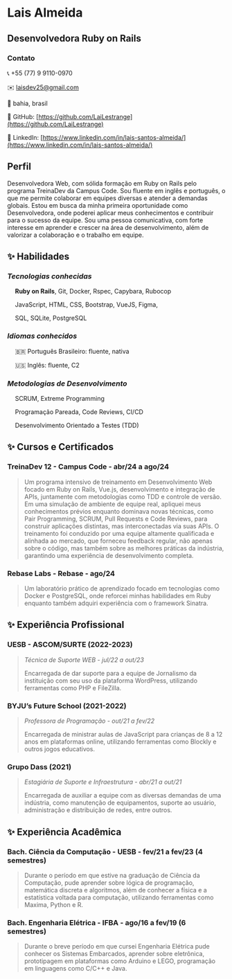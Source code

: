 # Lais Almeida

## Desenvolvedora Ruby on Rails

### Contato

📞 +55 (77) 9 9110-0970

✉️ laisdev25@gmail.com

📍 bahia, brasil

🔗 GitHub: [https://github.com/LaiLestrange](https://github.com/LaiLestrange)

🔗 LinkedIn: [https://www.linkedin.com/in/lais-santos-almeida/](https://www.linkedin.com/in/lais-santos-almeida/)

## Perfil

Desenvolvedora Web, com sólida formação em Ruby on Rails pelo programa TreinaDev da Campus Code. Sou fluente em inglês e português, o que me permite colaborar em equipes diversas e atender a demandas globais. Estou em busca da minha primeira oportunidade como Desenvolvedora, onde poderei aplicar meus conhecimentos e contribuir para o sucesso da equipe. Sou uma pessoa comunicativa, com forte interesse em aprender e crescer na área de desenvolvimento, além de valorizar a colaboração e o trabalho em equipe.

## ✨ Habilidades

### _Tecnologias conhecidas_

&emsp; **Ruby on Rails**, Git, Docker, Rspec, Capybara, Rubocop

&emsp; JavaScript, HTML, CSS, Bootstrap, VueJS, Figma,

&emsp; SQL, SQLite, PostgreSQL

### _Idiomas conhecidos_

&emsp; 🇧🇷 Português Brasileiro: fluente, nativa

&emsp; 🇺🇸 Inglês: fluente, C2

### _Metodologias de Desenvolvimento_

&emsp; SCRUM, Extreme Programming

&emsp; Programação Pareada, Code Reviews, CI/CD

&emsp; Desenvolvimento Orientado a Testes (TDD)

## ✨ Cursos e Certificados

### TreinaDev 12 - Campus Code - abr/24 a ago/24

> Um programa intensivo de treinamento em Desenvolvimento Web focado em Ruby on Rails, Vue.js, desenvolvimento e integração de APIs, juntamente com metodologias como TDD e controle de versão. Em uma simulação de ambiente de equipe real, apliquei meus conhecimentos prévios enquanto dominava novas técnicas, como Pair Programming, SCRUM, Pull Requests e Code Reviews, para construir aplicações distintas, mas interconectadas via suas APIs. O treinamento foi conduzido por uma equipe altamente qualificada e alinhada ao mercado, que forneceu feedback regular, não apenas sobre o código, mas também sobre as melhores práticas da indústria, garantindo uma experiência de desenvolvimento completa.

### Rebase Labs - Rebase - ago/24

> Um laboratório prático de aprendizado focado em tecnologias como Docker e PostgreSQL, onde reforcei minhas habilidades em Ruby enquanto também adquiri experiência com o framework Sinatra.


## ✨ Experiência Profissional

### UESB - ASCOM/SURTE (2022-2023)
>  _Técnica de Suporte WEB - jul/22 a out/23_
>
> Encarregada de dar suporte para a equipe de Jornalismo da instituição com seu uso da plataforma WordPress, utilizando ferramentas como PHP e FileZilla.

### BYJU’s Future School (2021-2022)
>  _Professora de Programação - out/21 a fev/22_
>
> Encarregada de ministrar aulas de JavaScript para crianças de 8 a 12 anos em plataformas online, utilizando ferramentas como Blockly e outros jogos educativos.

### Grupo Dass (2021)
>  _Estagiária de Suporte e Infraestrutura - abr/21 a out/21_
>
> Encarregada de auxiliar a equipe com as diversas demandas de uma indústria, como manutenção de equipamentos, suporte ao usuário, administração e distribuição de redes, entre outros.

## ✨ Experiência Acadêmica

### Bach. Ciência da Computação  - UESB - fev/21 a fev/23 (4 semestres)

> Durante o período em que estive na graduação de Ciência da Computação, pude aprender sobre lógica de programação, matemática discreta e algoritmos, além de conhecer a física e a estatística voltada para computação, utilizando ferramentas como Maxima, Python e R.

### Bach. Engenharia Elétrica  - IFBA - ago/16 a fev/19 (6 semestres)

> Durante o breve período em que cursei Engenharia Elétrica pude conhecer os Sistemas Embarcados, aprender sobre eletrônica, prototipagem em plataformas como Arduino e LEGO, programação em linguagens como C/C++ e Java.
